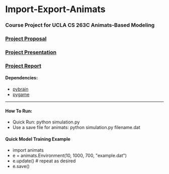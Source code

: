 Import-Export-Animats
============================================================
### Course Project for UCLA CS 263C Animats-Based Modeling

### [Project Proposal](https://docs.google.com/document/d/1-vtd3lldCF_84RwrdrOmYrAuGJszBgf5PuqX0CxL8qE)
### [Project Presentation](https://docs.google.com/presentation/d/1nOzJIDy3O5cS1DvDtgHL4e2LRKycsBFy2hNM26x0vPE)
### [Project Report](https://docs.google.com/document/d/1Xxe5j6ea0gBwbp8WcYVyXQ59dWXuPNT9ltiuf0Fl0E8)

#### Dependencies:
* [pybrain](http://www.pybrain.org/)
* [pygame](http://www.pygame.org/)

------------------------------------------------------------
#### How To Run:
* Quick Run: 	               python simulation.py
* Use a save file for animats: python simulation.py filename.dat

#### Quick Model Training Example
* import animats
* e = animats.Environment(10, 1000, 700, "example.dat")
* e.update() # repeat as desired
* e.save()
